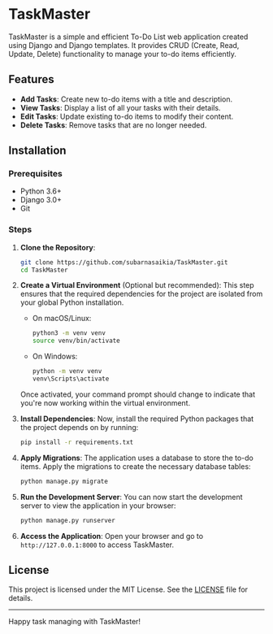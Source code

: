 # TaskMaster

TaskMaster is a simple and efficient To-Do List web application created using Django and Django templates. It provides CRUD (Create, Read, Update, Delete) functionality to manage your to-do items efficiently.

## Features

- **Add Tasks**: Create new to-do items with a title and description.
- **View Tasks**: Display a list of all your tasks with their details.
- **Edit Tasks**: Update existing to-do items to modify their content.
- **Delete Tasks**: Remove tasks that are no longer needed.

## Installation

### Prerequisites

- Python 3.6+
- Django 3.0+
- Git

### Steps

1. **Clone the Repository**:
   ```bash
   git clone https://github.com/subarnasaikia/TaskMaster.git
   cd TaskMaster
   ```

2. **Create a Virtual Environment** (Optional but recommended):
   This step ensures that the required dependencies for the project are isolated from your global Python installation.
   
   - On macOS/Linux:
     ```bash
     python3 -m venv venv
     source venv/bin/activate
     ```

   - On Windows:
     ```bash
     python -m venv venv
     venv\Scripts\activate
     ```

   Once activated, your command prompt should change to indicate that you're now working within the virtual environment.

3. **Install Dependencies**:
   Now, install the required Python packages that the project depends on by running:
   ```bash
   pip install -r requirements.txt
   ```

4. **Apply Migrations**:
   The application uses a database to store the to-do items. Apply the migrations to create the necessary database tables:
   ```bash
   python manage.py migrate
   ```

5. **Run the Development Server**:
   You can now start the development server to view the application in your browser:
   ```bash
   python manage.py runserver
   ```

6. **Access the Application**:
   Open your browser and go to `http://127.0.0.1:8000` to access TaskMaster.

## License

This project is licensed under the MIT License. See the [LICENSE](LICENSE) file for details.

---

Happy task managing with TaskMaster!
